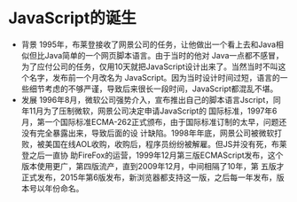 # JavaScript的诞生
* 背景
    1995年，布莱登接收了网景公司的任务，让他做出一个看上去和Java相似但比Java简单的一个网页脚本语言。由于当时的他对
  Java一点都不感冒，为了应付公司的任务，仅用10天就把JavaScript设计出来了。当然当时不叫这个名字，发布前一个月改名为
  JavaScript。因为当时设计时间过短，语言的一些细节考虑的不够严谨，导致后来很长一段时间，JavaScript都混乱不堪。
* 发展
    1996年8月，微软公司强势介入，宣布推出自己的脚本语言Jscript，同年11月为了压制微软，网景公司决定申请JavaScript的
  国际标准，1997年6月，第一个国际标准ECMA-262正式颁布，由于国际标准订制的太早，问题还没有完全暴露出来，导致后面的设
  计缺陷。1998年年底，网景公司被微软打败，被美国在线AOL收购，收购后，程序员纷纷被解雇。但JS并没有死，布莱登之后一直协
  助FireFox的运营，1999年12月第三版ECMAScript发布，这个版本使用更广，第四版流产，直到2009年12月，中间相隔了10年，第
  五版才正式发布，2015年第6版发布，新浏览器都支持这一版，之后每一年发布，版本号以年份命名。